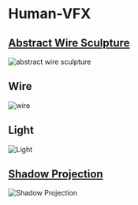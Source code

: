 # Human-VFX

## [Abstract Wire Sculpture](https://www.youtube.com/watch?v=Fe80EJ2-HwA)
![abstract wire sculpture](https://user-images.githubusercontent.com/44863813/212743898-3014fd13-66f2-44c6-a885-9feab0e1172b.jpg)



## Wire
![wire](https://user-images.githubusercontent.com/44863813/212744393-37dd3b79-d22c-4c7d-95e6-75a032c666d9.jpg)


## Light 
![Light](https://user-images.githubusercontent.com/44863813/212744593-9fbfe294-18c8-479e-948a-2b827ba57a37.jpg)

## [Shadow Projection](https://www.youtube.com/watch?v=mOVxBB1TfrQ)
![Shadow Projection](https://user-images.githubusercontent.com/44863813/212744670-0abe9df4-4b7b-40ff-abaa-47e955d5730e.jpg)

